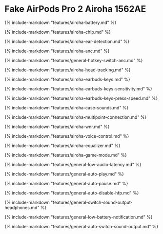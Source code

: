# Fake AirPods Pro 2 Airoha 1562AE

{%
   include-markdown "features/airoha-battery.md"
%}

{%
   include-markdown "features/airoha-chip.md"
%}

{%
   include-markdown "features/airoha-ear-detection.md"
%}

{%
   include-markdown "features/airoha-anc.md"
%}

{%
   include-markdown "features/general-hotkey-switch-anc.md"
%}

{%
   include-markdown "features/airoha-head-tracking.md"
%}

{%
   include-markdown "features/airoha-earbuds-keys.md"
%}

{%
   include-markdown "features/airoha-earbuds-keys-sensitivity.md"
%}

{%
   include-markdown "features/airoha-earbuds-keys-press-speed.md"
%}

{%
   include-markdown "features/airoha-case-sounds.md"
%}

{%
   include-markdown "features/airoha-multipoint-connection.md"
%}

{%
   include-markdown "features/airoha-wnr.md"
%}

{%
   include-markdown "features/airoha-voice-control.md"
%}

{%
   include-markdown "features/airoha-equalizer.md"
%}

{%
   include-markdown "features/airoha-game-mode.md"
%}

{%
   include-markdown "features/general-low-audio-latency.md"
%}

{%
   include-markdown "features/general-auto-play.md"
%}

{%
   include-markdown "features/general-auto-pause.md"
%}

{%
   include-markdown "features/general-auto-disable-hfp.md"
%}

{%
   include-markdown "features/general-switch-sound-output-headphones.md"
%}

{%
   include-markdown "features/general-low-battery-notification.md"
%}

{%
   include-markdown "features/general-auto-switch-sound-output.md"
%}